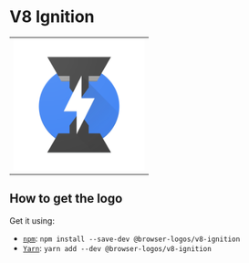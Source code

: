 V8 Ignition
===========

<!-- markdownlint-disable line-length no-inline-html -->
<table>
    <tr height=240>
        <td>
            <a href="https://github.com/alrra/browser-logos/tree/aed7cd6660db8a12af299ae9c99f9d6a77cfe468/src/v8-ignition">
                <img width=230 src="https://raw.githubusercontent.com/alrra/browser-logos/aed7cd6660db8a12af299ae9c99f9d6a77cfe468/src/v8-ignition/v8-ignition.svg?sanitize=true" alt="V8 Ignition browser logo">
            </a>
        </td>
    </tr>
</table>
<!-- markdownlint-enable line-length no-inline-html -->

How to get the logo
-------------------

Get it using:

* [`npm`][npm]: `npm install --save-dev @browser-logos/v8-ignition`
* [`Yarn`][yarn]: `yarn add --dev @browser-logos/v8-ignition`

<!-- Link labels: -->

[npm]: https://www.npmjs.com/
[yarn]: https://yarnpkg.com/
